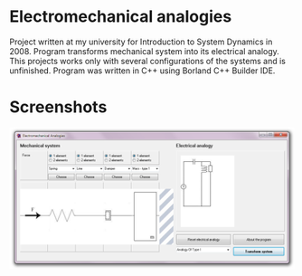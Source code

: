 Electromechanical analogies
===============

Project written at my university for Introduction to System Dynamics in 2008.
Program transforms mechanical system into its electrical analogy.
This projects works only with several configurations of the systems and is unfinished.
Program was written in C++ using Borland C++ Builder IDE.

Screenshots
===============

![Screenshot](screenshot.png "Screenshot")